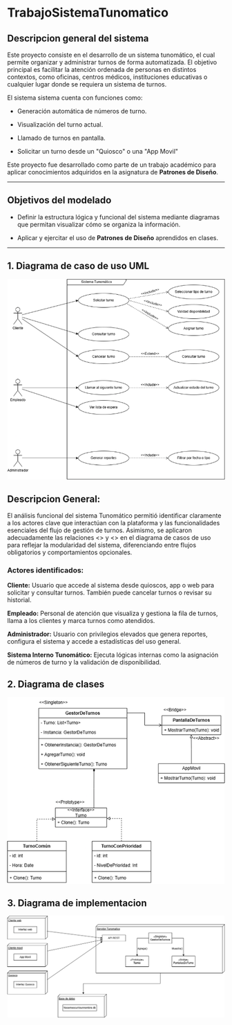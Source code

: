# TrabajoSistemaTunomatico
## Descripcion general del sistema
Este proyecto consiste en el desarrollo de un sistema tunomático, el cual permite organizar y administrar turnos de forma automatizada. El objetivo principal es facilitar la atención ordenada de personas en distintos contextos, como oficinas, centros médicos, instituciones educativas o cualquier lugar donde se requiera un sistema de turnos.

El sistema sistema cuenta con funciones como:

- Generación automática de números de turno.

- Visualización del turno actual.

- Llamado de turnos en pantalla.

- Solicitar un turno desde un "Quiosco" o una "App Movil"

Este proyecto fue desarrollado como parte de un trabajo académico para aplicar conocimientos adquiridos en la asignatura de **Patrones de Diseño**.

---
## Objetivos del modelado

- Definir la estructura lógica y funcional del sistema mediante diagramas que permitan visualizar cómo se organiza la información.

- Aplicar y ejercitar el uso de **Patrones de Diseño** aprendidos en clases.

---
## 1. Diagrama de caso de uso UML
![img](DiagramaCasoDeUso.png)
## Descripcion General:

El análisis funcional del sistema Tunomático permitió identificar claramente a los actores clave que interactúan con la plataforma y las funcionalidades esenciales del flujo de gestión de turnos. Asimismo, se aplicaron adecuadamente las relaciones <<include>> y <<extend>> en el diagrama de casos de uso para reflejar la modularidad del sistema, diferenciando entre flujos obligatorios y comportamientos opcionales.

### Actores identificados:

**Cliente:** Usuario que accede al sistema desde quioscos, app o web para solicitar y consultar turnos. También puede cancelar turnos o revisar su historial.

**Empleado:** Personal de atención que visualiza y gestiona la fila de turnos, llama a los clientes y marca turnos como atendidos.

**Administrador:** Usuario con privilegios elevados que genera reportes, configura el sistema y accede a estadísticas del uso general.

**Sistema Interno Tunomático:** Ejecuta lógicas internas como la asignación de números de turno y la validación de disponibilidad.
## 2. Diagrama de clases
![img](DiagramaDeClases.png)
## 3. Diagrama de implementacion
![img](DiagramaImplementacion.png)
